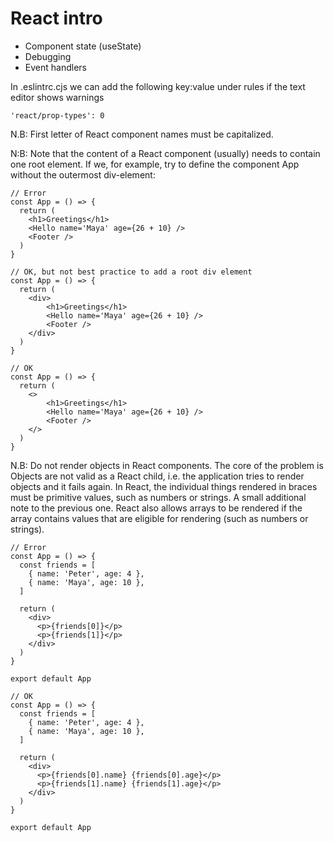 # React intro

- Component state (useState)
- Debugging
- Event handlers

In .eslintrc.cjs we can add the following key:value under rules if the text editor shows warnings

```
'react/prop-types': 0
```

N.B: First letter of React component names must be capitalized.

N:B: Note that the content of a React component (usually) needs to contain one root element. If we, for example, try to define the component App without the outermost div-element:

```
// Error
const App = () => {
  return (
    <h1>Greetings</h1>
    <Hello name='Maya' age={26 + 10} />
    <Footer />
  )
}

// OK, but not best practice to add a root div element
const App = () => {
  return (
    <div>
        <h1>Greetings</h1>
        <Hello name='Maya' age={26 + 10} />
        <Footer />
    </div>
  )
}

// OK
const App = () => {
  return (
    <>
        <h1>Greetings</h1>
        <Hello name='Maya' age={26 + 10} />
        <Footer />
    </>
  )
}
```

N.B: Do not render objects in React components. The core of the problem is Objects are not valid as a React child, i.e. the application tries to render objects and it fails again. In React, the individual things rendered in braces must be primitive values, such as numbers or strings. A small additional note to the previous one. React also allows arrays to be rendered if the array contains values ​​that are eligible for rendering (such as numbers or strings).

```
// Error
const App = () => {
  const friends = [
    { name: 'Peter', age: 4 },
    { name: 'Maya', age: 10 },
  ]

  return (
    <div>
      <p>{friends[0]}</p>
      <p>{friends[1]}</p>
    </div>
  )
}

export default App

// OK
const App = () => {
  const friends = [
    { name: 'Peter', age: 4 },
    { name: 'Maya', age: 10 },
  ]

  return (
    <div>
      <p>{friends[0].name} {friends[0].age}</p>
      <p>{friends[1].name} {friends[1].age}</p>
    </div>
  )
}

export default App
```
